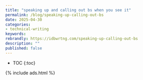 ```yaml
---
title: "speaking up and calling out bs when you see it"
permalink: /blog/speaking-up-calling-out-bs
date: 2025-04-30
categories:
- technical-writing
keywords: 
rebrandly: https://idbwrtng.com/speaking-up-calling-out-bs
description: ""
published: false
---
```


* TOC
{:toc}

{% include ads.html %}

